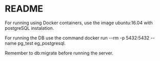 # README

For running using Docker containers, use the image ubuntu:16.04 with postgreSQL instalation.

For running the DB use the command docker run --rm -p 5432:5432 --name pg_test eg_postgresql.

Remember to db:migrate before running the server.
